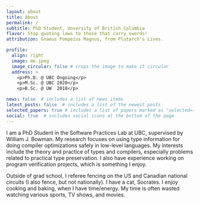 ```yaml
---
layout: about
title: About
permalink: /
subtitle: PhD Student, Unversity of British Columbia
flavor: Stop quoting laws to those that carry swords!
attribution: Gnaeus Pompeius Magnus, from Plutarch's Lives.

profile:
  align: right
  image: me.jpeg
  image_circular: false # crops the image to make it circular
  address: >
    <p>Ph.D. @ UBC Ongoing</p>
    <p>M.Sc. @ UBC 2020</p>
    <p>B.Sc. @ UW  2018</p>

news: false  # includes a list of news items
latest_posts: false  # includes a list of the newest posts
selected_papers: true # includes a list of papers marked as "selected={true}"
social: true  # includes social icons at the bottom of the page
---
```


I am a PhD Student in the Software Practices Lab at UBC, supervised by William J. Bowman.
My research focuses on using type information for doing compiler optimizations safely in low-level languages.
My interests include the theory and practice of types and compilers, especially problems related to practical type preservation.
I also have experience working on program verification projects, which is something I enjoy.

Outside of grad school, I referee fencing on the US and Canadian national circuits (I also fence, but not nationally).
I have a cat, Socrates.
I enjoy cooking and baking, when I have time/energy.
My time is often wasted watching various sports, TV shows, and movies.

